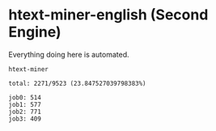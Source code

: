 # htext-miner-english (Second Engine)

Everything doing here is automated.

```
htext-miner

total: 2271/9523 (23.847527039798383%)

job0: 514
job1: 577
job2: 771
job3: 409
```